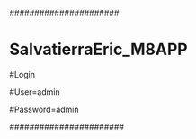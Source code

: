 ######################
# SalvatierraEric_M8APP

#Login

#User=admin

#Password=admin

#######################
